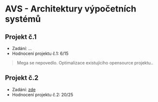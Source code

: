 
# AVS - Architektury výpočetních systémů

## Projekt č.1
- Zadání: ...
- Hodnocení projektu č.1: 6/15
> Mega se nepovedlo. Optimalizace existujícího opensource projektu..

## Projekt č.2
- Zadání: [zde](proj2/zadani.pdf)
- Hodnocení projektu č.2: 20/25


